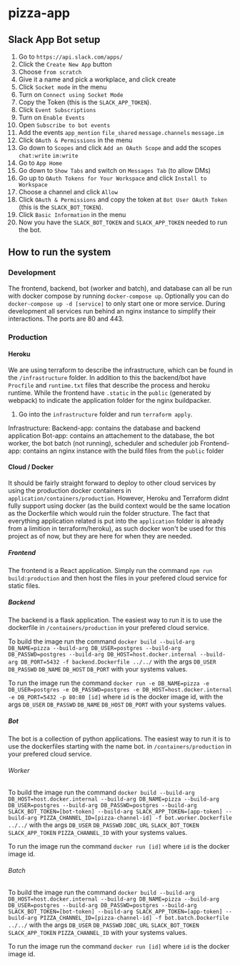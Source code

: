 # pizza-app

## Slack App Bot setup
1. Go to `https://api.slack.com/apps/`
2. Click the `Create New App` button
3. Choose `from scratch`
4. Give it a name and pick a workplace, and click create
5. Click `Socket mode` in the menu
6. Turn on `Connect using Socket Mode`
7. Copy the Token (this is the `SLACK_APP_TOKEN`).
8. Click `Event Subscriptions`
9. Turn on `Enable Events`
10. Open `Subscribe to bot events`
11. Add the events `app_mention` `file_shared` `message.channels` `message.im`
12. Click `OAuth & Permissions` in the menu
13. Go down to `Scopes` and click `Add an OAuth Scope` and add the scopes `chat:write` `im:write`
14. Go to `App Home`
15. Go down to `Show Tabs` and switch on `Messages Tab` (to allow DMs)
16. Go up to `OAuth Tokens for Your Workspace` and click `Install to Workspace`
17. Choose a channel and click `Allow`
18. Click `OAuth & Permissions` and copy the token at `Bot User OAuth Token` (this is the `SLACK_BOT_TOKEN`).
19. Click `Basic Information` in the menu
20. Now you have the `SLACK_BOT_TOKEN` and `SLACK_APP_TOKEN` needed to run the bot.

## How to run the system

### Development
The frontend, backend, bot (worker and batch), and database can all be run with docker compose by running `docker-compose up`. Optionally you can do `docker-compose up -d [service]` to only start one or more service. During development all services run behind an nginx instance to simplify their interactions. The ports are 80 and 443.

### Production
#### Heroku
We are using terraform to describe the infrastructure, which can be found in the `/infrastructure` folder. In addition to this the backend/bot have `Procfile` and `runtime.txt` files that describe the process and heroku runtime. While the frontend have `.static` in the `public` (generated by webpack) to indicate the application folder for the nginx buildpacker.

1. Go into the `infrastructure` folder and run `terraform apply`.

Infrastructure:
  Backend-app: contains the database and backend application
  Bot-app: contains an attachement to the database, the bot worker, the bot batch (not running), scheduler and scheduler job
  Frontend-app: contains an nginx instance with the build files from the `public` folder

#### Cloud / Docker
It should be fairly straight forward to deploy to other cloud services by using the production docker containers in `application/containers/production`. However, Heroku and Terraform didnt fully support using docker (as the build context would be the same location as the Dockerfile which would ruin the folder structure. The fact that everything application related is put into the `application` folder is already from a limition in terraform/heroku), as such docker won't be used for this project as of now, but they are here for when they are needed.

##### Frontend
The frontend is a React application. Simply run the command `npm run build:production` and then host the files in your prefered cloud service for static files.

##### Backend
The backend is a flask application. The easiest way to run it is to use the dockerfile in `/containers/production` in your prefered cloud service.

To build the image run the command `docker build --build-arg DB_NAME=pizza --build-arg DB_USER=postgres --build-arg DB_PASSWD=postgres --build-arg DB_HOST=host.docker.internal --build-arg DB_PORT=5432 -f backend.Dockerfile ../../` with the args `DB_USER` `DB_PASSWD` `DB_NAME` `DB_HOST` `DB_PORT` with your systems values.

To run the image run the command `docker run -e DB_NAME=pizza -e DB_USER=postgres -e DB_PASSWD=postgres -e DB_HOST=host.docker.internal -e DB_PORT=5432 -p 80:80 [id]` where `id` is the docker image id, with the args `DB_USER` `DB_PASSWD` `DB_NAME` `DB_HOST` `DB_PORT` with your systems values.

##### Bot
The bot is a collection of python applications. The easiest way to run it is to use the dockerfiles starting with the name bot. in `/containers/production` in your prefered cloud service.

###### Worker
To build the image run the command `docker build --build-arg DB_HOST=host.docker.internal --build-arg DB_NAME=pizza --build-arg DB_USER=postgres --build-arg DB_PASSWD=postgres --build-arg SLACK_BOT_TOKEN=[bot-token] --build-arg SLACK_APP_TOKEN=[app-token] --build-arg PIZZA_CHANNEL_ID=[pizza-channel-id] -f bot.worker.Dockerfile ../../` with the args `DB_USER` `DB_PASSWD` `JDBC_URL` `SLACK_BOT_TOKEN` `SLACK_APP_TOKEN` `PIZZA_CHANNEL_ID` with your systems values.

To run the image run the command `docker run [id]` where `id` is the docker image id.

###### Batch
To build the image run the command `docker build --build-arg DB_HOST=host.docker.internal --build-arg DB_NAME=pizza --build-arg DB_USER=postgres --build-arg DB_PASSWD=postgres --build-arg SLACK_BOT_TOKEN=[bot-token] --build-arg SLACK_APP_TOKEN=[app-token] --build-arg PIZZA_CHANNEL_ID=[pizza-channel-id] -f bot.batch.Dockerfile ../../` with the args `DB_USER` `DB_PASSWD` `JDBC_URL` `SLACK_BOT_TOKEN` `SLACK_APP_TOKEN` `PIZZA_CHANNEL_ID` with your systems values.

To run the image run the command `docker run [id]` where `id` is the docker image id.